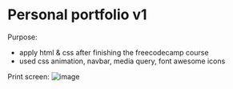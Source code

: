 # Personal portfolio v1

Purpose:
- apply html & css after finishing the freecodecamp course
- used css animation, navbar, media query, font awesome icons

Print screen:
![image](https://user-images.githubusercontent.com/108252343/221912247-bbc6e062-19a2-4c29-b5c1-b8c5fbb43514.png)
